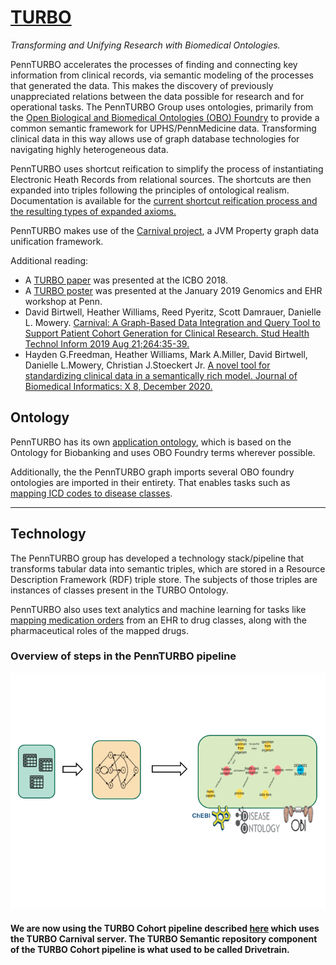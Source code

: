 # [TURBO](http://upibi.org/turbo/)

*Transforming and Unifying Research with Biomedical Ontologies.*

PennTURBO accelerates the processes of finding and connecting key information from clinical records, via semantic modeling of the processes that generated the data. This makes the discovery of previously unappreciated relations between the data possible for research and for operational tasks. The PennTURBO Group uses ontologies, primarily from the [Open Biological and Biomedical Ontologies (OBO) Foundry](http://http://www.obofoundry.org/) to provide a common semantic framework for UPHS/PennMedicine data. Transforming clinical data in this way allows use of graph database technologies for navigating highly heterogeneous data.

PennTURBO uses shortcut reification to simplify the process of instantiating Electronic Heath Records from relational sources. The shortcuts are then expanded into triples following the principles of ontological realism. Documentation is available for the [current shortcut reification process and the resulting types of expanded axioms.](turbo_axiomization.md)

PennTURBO makes use of the [Carnival project](https://carnival-data.github.io/carnival/), a JVM Property graph data unification framework.

Additional reading:

- A [TURBO paper](http://ceur-ws.org/Vol-2285/ICBO_2018_paper_12.pdf) was presented at the ICBO 2018.
- A [TURBO poster](https://github.com/PennTURBO/Turbo-Documentation/blob/master/IBI_CIC_TURBO_MAM_20190102.pdf) was presented at the January 2019 Genomics and EHR workshop at Penn.
- David Birtwell, Heather Williams, Reed Pyeritz, Scott Damrauer, Danielle L. Mowery. [Carnival: A Graph-Based Data Integration and Query Tool to Support Patient Cohort Generation for Clinical Research. Stud Health Technol Inform 2019 Aug 21;264:35-39.](https://ebooks.iospress.nl/publication/51943)
- Hayden G.Freedman, Heather Williams, Mark A.Miller, David Birtwell, Danielle L.Mowery, Christian J.Stoeckert Jr. 
[A novel tool for standardizing clinical data in a semantically rich model. 
Journal of Biomedical Informatics: X 8, December 2020.](https://www.sciencedirect.com/science/article/pii/S2590177X20300214?via%3Dihub)

## Ontology

PennTURBO has its own [application ontology](turbo-ontology.md), which is based on the Ontology for Biobanking and uses OBO Foundry terms wherever possible.

Additionally, the the PennTURBO graph imports several OBO foundry ontologies are imported in their entirety.  That enables tasks such as [mapping ICD codes to disease classes](ICD_disease_associations.md).

____

## Technology

The PennTURBO group has developed a technology stack/pipeline that transforms tabular data into semantic triples, which are stored in a Resource Description Framework (RDF) triple store.  The subjects of those triples are instances of classes present in the TURBO Ontology.

PennTURBO also uses text analytics and machine learning for tasks like [mapping medication orders](medication_text_to_terms_to_roles.md) from an EHR to drug classes, along with the pharmaceutical roles of the mapped drugs.

### Overview of steps in the PennTURBO pipeline
![Current TURBO Cohort pipeline](images/TURBO-overview.png)
#### We are now using the TURBO Cohort pipeline described [here](turbo_axiomization.md) which uses the TURBO Carnival server. The TURBO Semantic repository component of the TURBO Cohort pipeline is what used to be called Drivetrain.
